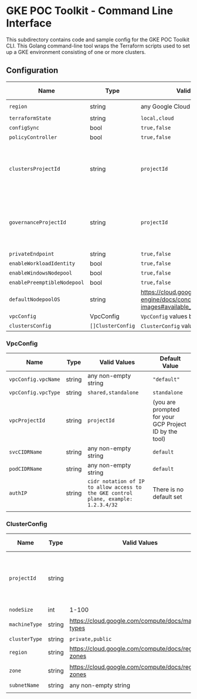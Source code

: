 # GKE POC Toolkit - Command Line Interface 

This subdirectory contains code and sample config for the GKE POC Toolkit CLI. This Golang command-line tool wraps the Terraform scripts used to set up a GKE environment consisting of one or more clusters. 


## Configuration 

| Name                        | Type              | Valid Values                                                                               | Default Value                                          |
| --------------------------- | ----------------- | ------------------------------------------------------------------------------------------ | ------------------------------------------------------ |
| `region`                    | string            | any Google Cloud region                                                                    | `us-central1`                                          |
| `terraformState`            | string            | `local,cloud`                                                                              | `local`                                                |
| `configSync`                | bool              | `true,false`                                                                               | `true`                                                |
| `policyController`                | bool              | `true,false`                                                                               | `true`                                                |
| `clustersProjectId`         | string            | `projectId`                                                                                | (you are prompted for your GCP Project ID by the tool) |
| `governanceProjectId`       | string            | `projectId`                                                                                | (you are prompted for your GCP Project ID by the tool) |
| `privateEndpoint`           | string            | `true,false`                                                                               | `false`                                                |
| `enableWorkloadIdentity`    | bool              | `true,false`                                                                               | `true`                                                 |
| `enableWindowsNodepool`     | bool              | `true,false`                                                                               | `false`                                                |
| `enablePreemptibleNodepool` | bool              | `true,false`                                                                               | `false`                                                |
| `defaultNodepoolOS`         | string            | https://cloud.google.com/kubernetes-engine/docs/concepts/node-images#available_node_images | `cos`                                                  |
| `vpcConfig`                 | VpcConfig         | `VpcConfig` values below!                                                                  |                                                        |
| `clustersConfig`            | `[]ClusterConfig` | `ClusterConfig` values below!                                                              |                                                        |

### VpcConfig


| Name                | Type   | Valid Values                                                                        | Default Value                                          |
| ------------------- | ------ | ----------------------------------------------------------------------------------- | ------------------------------------------------------ |
| `vpcConfig.vpcName` | string | any non-empty string                                                                | `"default"`                                            |
| `vpcConfig.vpcType` | string | `shared,standalone`                                                                 | `standalone`                                           |
| `vpcProjectId`      | string | `projectId`                                                                         | (you are prompted for your GCP Project ID by the tool) |  | `podCIDRName` | string |  |  |
| `svcCIDRName`       | string | any non-empty string                                                                | `default`                                              |
| `podCIDRName`       | string | any non-empty string                                                                | `default`                                              |
| `authIP`            | string | `cidr notation of IP to allow access to the GKE control plane, example: 1.2.3.4/32` | There is no default set                                |
|                     |

### ClusterConfig


| Name          | Type   | Valid Values                                        | Default Value                                         |
| ------------- | ------ | --------------------------------------------------- | ----------------------------------------------------- |
| `projectId`   | string |                                                     | (you are prompted for your GCP Project ID on startup) |
| `nodeSize`    | int    | 1-100                                               | 3                                                     |
| `machineType` | string | https://cloud.google.com/compute/docs/machine-types | `e2-standard-4`                                       |
| `clusterType` | string | `private,public`                                    | `public`                                              |
| `region`      | string | https://cloud.google.com/compute/docs/regions-zones | `us-central1`                                         |
| `zone`        | string | https://cloud.google.com/compute/docs/regions-zones | `us-central1-b`                                       |
| `subnetName`  | string | any non-empty string                                | `"default"`                                           |
|               |
